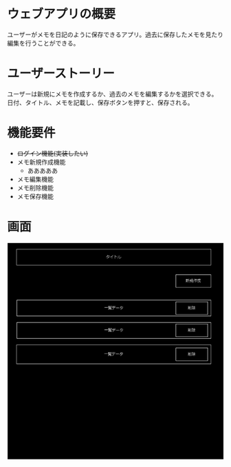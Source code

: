 # ウェブアプリの概要

ユーザーがメモを日記のように保存できるアプリ。過去に保存したメモを見たり編集を行うことができる。

# ユーザーストーリー

ユーザーは新規にメモを作成するか、過去のメモを編集するかを選択できる。
日付、タイトル、メモを記載し、保存ボタンを押すと、保存される。

# 機能要件

- ~~ログイン機能(実装したい)~~
- メモ新規作成機能
  - あああああ
- メモ編集機能
- メモ削除機能
- メモ保存機能

# 画面

![Test Image 3](./public/名称未設定ファイル.drawio.png)
